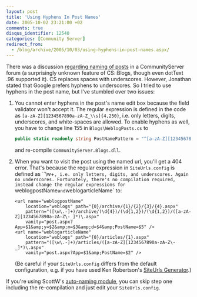```yaml
---
layout: post
title: 'Using Hyphens In Post Names'
date: 2005-10-02 23:21:00 +02
comments: true
disqus_identifier: 12540
categories: [Community Server]
redirect_from:
  - /blog/archive/2005/10/03/using-hyphens-in-post-names.aspx/
---
```


There was a discussion [regarding naming of posts](http://communityserver.org/forums/498215/ShowPost.aspx) in a CommunityServer forum (a surprisingly unknown feature of CS::Blogs, though even dotText .96 supported it). CS replaces spaces with underscores. However, Jonathan stated that Google prefers hyphens to underscores. So I tried to use hyphens in the post name, but I've stumbled over two issues:

1.  You cannot enter hyphens in the post's name edit box because the field validator won't accept it. The regular expression is defined in the code as `[a-zA-Z][1234567890a-zA-Z_\\s]{4,250}`, i.e. only letters, digits, underscores, and white-spaces are allowed. To enable hyphens as well, you have to change line 155 in `Blogs\WeblogPosts.cs` to

    ``` csharp
    public static readonly string PostNamePattern = "^[a-zA-Z][1234567890a-zA-Z\\-_\\s]{4,250}$";
    ```

    and re-compile `CommunityServer.Blogs.dll`.

2.  When you want to visit the post using the named url, you'll get a 404 error. That's because the regular expression in `SiteUrls.config` is defined as ``\w+`, i.e. only letters, digits, and underscores. Again no underscores. Fortunately, there's no compilation required, instead change the regular expressions for `weblogpostName` and `weblogarticleName` to:

    ``` aspx-cs
    <url name="weblogpostName"
        location="weblogs" path="{0}/archive/{1}/{2}/{3}/{4}.aspx"
        pattern="([\w\.-]+)/archive/(\d{4})/(\d{1,2})/(\d{1,2})/([a-zA-Z][1234567890a-zA-Z\-_]*)\.aspx"
        vanity="post.aspx?App=$1&amp;y=$2&amp;m=$3&amp;d=$4&amp;PostName=$5" />
    <url name="weblogarticleName"
        location="weblogs" path="{0}/articles/{1}.aspx"
        pattern="([\w\.-]+)/articles/([a-zA-Z][1234567890a-zA-Z\-_]*)\.aspx"
        vanity="post.aspx?App=$1&amp;PostName=$2" />
    ```

    (Be careful if your `SiteUrls.config` differs from the default configuration, e.g. if you have used Ken Robertson's [SiteUrls Generator](http://www.qgyen.net/csaddins/singlesite/).)

If you're using ScottW's [auto-naming module](http://scottwater.com/blog/archive/2005/09/23/Auto_Name_Your_CS_Posts.aspx), you can skip step one including the re-compilation and just edit your `SiteUrls.config`.


